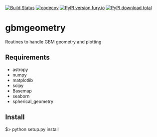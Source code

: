 [![Build Status](https://travis-ci.org/grburgess/gbmgeometry.svg?branch=master)](https://travis-ci.org/grburgess/gbmgeometry)
[![codecov](https://codecov.io/gh/grburgess/gbmgeometry/branch/master/graph/badge.svg)](https://codecov.io/gh/grburgess/gbmgeometry)
[![PyPI version fury.io](https://badge.fury.io/py/gbmgeometry.svg)](https://pypi.python.org/pypi/gbmgeometry/)
[![PyPI download total](https://img.shields.io/pypi/dt/gbmgeometry.svg)](https://pypi.python.org/pypi/gbmgeometry/)
# gbmgeometry
Routines to handle GBM geometry and plotting 

## Requirements
* astropy
* numpy
* matplotlib
* scipy
* Basemap
* seaborn
* spherical_geometry

## Install

$> python setup.py install
